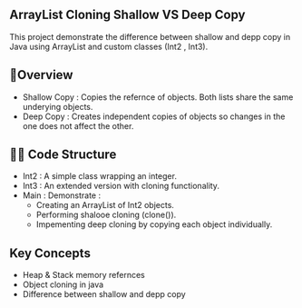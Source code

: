 ## ArrayList Cloning Shallow VS Deep Copy
This project demonstrate the difference between shallow and depp copy in Java using ArrayList and custom classes (Int2 , Int3).

## 📌Overview
- Shallow Copy : Copies the refernce of objects. Both lists share the same underying objects.
- Deep Copy : Creates independent copies of objects so changes in the one does not affect the other.

## 👩‍💻 Code Structure
- Int2 : A simple class wrapping an integer.
- Int3 : An extended version with cloning functionality.
- Main : Demonstrate :
  - Creating an ArrayList of Int2 objects.
  - Performing shalooe cloning (clone()).
  - Impementing deep cloning by copying each object individually.

## Key Concepts
- Heap & Stack memory refernces
- Object cloning in java
- Difference between shallow and depp copy

